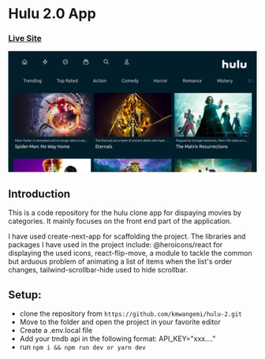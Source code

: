 # Hulu 2.0 App

### [Live Site](https://hulu-2-eight.vercel.app/?genre=fetchTrending)

![Hulu 2.0](https://github.com/kmwangemi/hulu-2/blob/main/public/hulu2.png)

## Introduction
This is a code repository for the hulu clone app for dispaying movies by categories. It mainly focuses on the front end part of the application. 

I have used create-next-app for scaffolding the project. The libraries and packages I have used in the project include: @heroicons/react for displaying the used icons, react-flip-move, a module to tackle the common but arduous problem of animating a list of items when the list's order changes, tailwind-scrollbar-hide used to hide scrollbar.

## Setup:
- clone the repository from `https://github.com/kmwangemi/hulu-2.git`
- Move to the folder and open the project in your favorite editor
- Create a .env.local file 
- Add your tmdb api in the following format: API_KEY="xxx...."
- run ```npm i && npm run dev or yarn dev```

